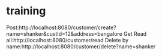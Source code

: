 # training
Post:http://localhost:8080/customer/create?name=shanker&custId=12&address=bangalore
Get Read all:http://localhost:8080/customer/read
Delete by name:http://localhost:8080/customer/delete?name=shanker
